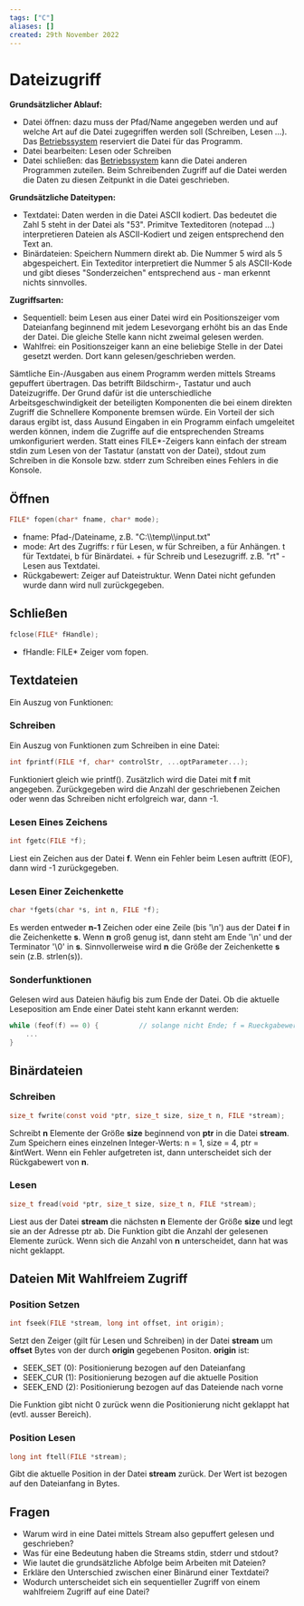 ```yaml
---
tags: ["C"]
aliases: []
created: 29th November 2022
---
```


# Dateizugriff

**Grundsätzlicher Ablauf:**

- Datei öffnen: dazu muss der Pfad/Name angegeben werden und auf welche Art auf die Datei zugegriffen werden soll (Schreiben, Lesen …). Das [Betriebssystem](../Betriebssysteme/{MOC}%20Operating%20Systems.md) reserviert die Datei für das Programm.
- Datei bearbeiten: Lesen oder Schreiben
- Datei schließen: das [Betriebssystem](../Betriebssysteme/{MOC}%20Operating%20Systems.md) kann die Datei anderen Programmen zuteilen. Beim Schreibenden Zugriff auf die Datei werden die Daten zu diesen Zeitpunkt in die Datei geschrieben.

**Grundsätzliche Dateitypen:**

- Textdatei: Daten werden in die Datei ASCII kodiert. Das bedeutet die Zahl 5 steht in der Datei als "53". Primitve Texteditoren (notepad …) interpretieren Dateien als ASCII-Kodiert und zeigen entsprechend den Text an.
- Binärdateien: Speichern Nummern direkt ab. Die Nummer 5 wird als 5 abgespeichert. Ein Texteditor interpretiert die Nummer 5 als ASCII-Kode und gibt dieses "Sonderzeichen" entsprechend aus - man erkennt nichts sinnvolles.

**Zugriffsarten:**

- Sequentiell: beim Lesen aus einer Datei wird ein Positionszeiger vom Dateianfang beginnend mit jedem Lesevorgang erhöht bis an das Ende der Datei. Die gleiche Stelle kann nicht zweimal gelesen werden.
- Wahlfrei: ein Positionszeiger kann an eine beliebige Stelle in der Datei gesetzt werden. Dort kann gelesen/geschrieben werden.

Sämtliche Ein-/Ausgaben aus einem Programm werden mittels Streams gepuffert übertragen. Das betrifft Bildschirm-, Tastatur und auch Dateizugriffe. Der Grund dafür ist die unterschiedliche Arbeitsgeschwindigkeit der beteiligten Komponenten die bei einem direkten Zugriff die Schnellere Komponente bremsen würde. Ein Vorteil der sich daraus ergibt ist, dass Ausund Eingaben in ein Programm einfach umgeleitet werden können, indem die Zugriffe auf die entsprechenden Streams umkonfiguriert werden. Statt eines FILE*-Zeigers kann einfach der stream stdin zum Lesen von der Tastatur (anstatt von der Datei), stdout zum Schreiben in die Konsole bzw. stderr zum Schreiben eines Fehlers in die Konsole.

## Öffnen

```c
FILE* fopen(char* fname, char* mode);
```

- fname: Pfad-/Dateiname, z.B. "C:\\\\temp\\\\input.txt"
- mode: Art des Zugriffs: r für Lesen, w für Schreiben, a für Anhängen. t für Textdatei, b für Binärdatei. + für Schreib und Lesezugriff. z.B. "rt" - Lesen aus Textdatei.
- Rückgabewert: Zeiger auf Dateistruktur. Wenn Datei nicht gefunden wurde dann wird null zurückgegeben.

## Schließen

```c
fclose(FILE* fHandle);
```

- fHandle: FILE* Zeiger vom fopen.

## Textdateien

Ein Auszug von Funktionen:

### Schreiben

Ein Auszug von Funktionen zum Schreiben in eine Datei:

```c
int fprintf(FILE *f, char* controlStr, ...optParameter...);
```

Funktioniert gleich wie printf(). Zusätzlich wird die Datei mit **f** mit angegeben. Zurückgegeben wird die Anzahl der geschriebenen Zeichen oder wenn das Schreiben nicht erfolgreich war, dann -1.

### Lesen Eines Zeichens

```c
int fgetc(FILE *f);
```

Liest ein Zeichen aus der Datei **f**. Wenn ein Fehler beim Lesen auftritt (EOF), dann wird -1 zurückgegeben.

### Lesen Einer Zeichenkette

```c
char *fgets(char *s, int n, FILE *f);
```

Es werden entweder **n-1** Zeichen oder eine Zeile (bis '\n') aus der Datei **f** in die Zeichenkette **s**. Wenn **n** groß genug ist, dann steht am Ende '\\n' und der Terminator '\\0' in **s**. Sinnvollerweise wird **n** die Größe der Zeichenkette **s** sein (z.B. strlen(s)).

### Sonderfunktionen

Gelesen wird aus Dateien häufig bis zum Ende der Datei. Ob die aktuelle Leseposition am Ende einer Datei steht kann erkannt werden:

```c
while (feof(f) == 0) { 			// solange nicht Ende; f = Rueckgabewert von fOpen 
    ...
}
```

## Binärdateien

### Schreiben

```c
size_t fwrite(const void *ptr, size_t size, size_t n, FILE *stream);
```

Schreibt **n** Elemente der Größe **size** beginnend von **ptr** in die Datei **stream**. Zum Speichern eines einzelnen Integer-Werts: n = 1, size = 4, ptr = &intWert. Wenn ein Fehler aufgetreten ist, dann unterscheidet sich der Rückgabewert von **n**.

### Lesen

```c
size_t fread(void *ptr, size_t size, size_t n, FILE *stream);
```

Liest aus der Datei **stream** die nächsten **n** Elemente der Größe **size** und legt sie an der Adresse ptr ab. Die Funktion gibt die Anzahl der gelesenen Elemente zurück. Wenn sich die Anzahl von **n** unterscheidet, dann hat was nicht geklappt.

## Dateien Mit Wahlfreiem Zugriff

### Position Setzen

```c
int fseek(FILE *stream, long int offset, int origin);
```

Setzt den Zeiger (gilt für Lesen und Schreiben) in der Datei **stream** um **offset** Bytes von der durch **origin** gegebenen Positon. **origin** ist:

- SEEK_SET (0): Positionierung bezogen auf den Dateianfang
- SEEK_CUR (1): Positionierung bezogen auf die aktuelle Position
- SEEK_END (2): Positionierung bezogen auf das Dateiende nach vorne

Die Funktion gibt nicht 0 zurück wenn die Positionierung nicht geklappt hat (evtl. ausser Bereich).

### Position Lesen

```c
long int ftell(FILE *stream);
```

Gibt die aktuelle Position in der Datei **stream** zurück. Der Wert ist bezogen auf den Dateianfang in Bytes.

## Fragen

- Warum wird in eine Datei mittels Stream also gepuffert gelesen und geschrieben?
- Was für eine Bedeutung haben die Streams stdin, stderr und stdout?
- Wie lautet die grundsätzliche Abfolge beim Arbeiten mit Dateien?
- Erkläre den Unterschied zwischen einer Binärund einer Textdatei?
- Wodurch unterscheidet sich ein sequentieller Zugriff von einem wahlfreiem Zugriff auf eine Datei?
